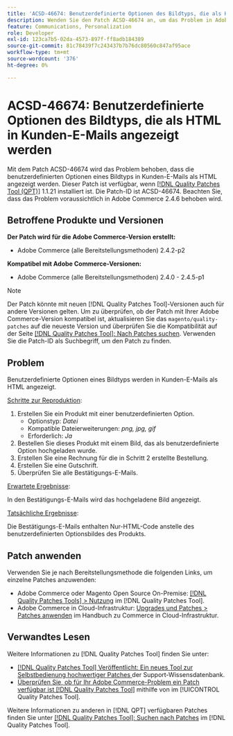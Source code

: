 ```yaml
---
title: 'ACSD-46674: Benutzerdefinierte Optionen des Bildtyps, die als HTML in Kunden-E-Mails angezeigt werden'
description: Wenden Sie den Patch ACSD-46674 an, um das Problem in Adobe Commerce zu beheben, bei dem benutzerdefinierte Optionen des Bildtyps als HTML in Kunden-E-Mails angezeigt werden.
feature: Communications, Personalization
role: Developer
exl-id: 123ca7b5-02da-4573-897f-ff8adb184389
source-git-commit: 81c78439f7c243437b7b76dc80560c847af95ace
workflow-type: tm+mt
source-wordcount: '376'
ht-degree: 0%

---
```


# ACSD-46674: Benutzerdefinierte Optionen des Bildtyps, die als HTML in Kunden-E-Mails angezeigt werden

Mit dem Patch ACSD-46674 wird das Problem behoben, dass die benutzerdefinierten Optionen eines Bildtyps in Kunden-E-Mails als HTML angezeigt werden. Dieser Patch ist verfügbar, wenn [[!DNL Quality Patches Tool (QPT)]](https://experienceleague.adobe.com/en/docs/commerce-knowledge-base/kb/announcements/commerce-announcements/magento-quality-patches-released-new-tool-to-self-serve-quality-patches) 1.1.21 installiert ist. Die Patch-ID ist ACSD-46674. Beachten Sie, dass das Problem voraussichtlich in Adobe Commerce 2.4.6 behoben wird.

## Betroffene Produkte und Versionen

**Der Patch wird für die Adobe Commerce-Version erstellt:**

* Adobe Commerce (alle Bereitstellungsmethoden) 2.4.2-p2

**Kompatibel mit Adobe Commerce-Versionen:**

* Adobe Commerce (alle Bereitstellungsmethoden) 2.4.0 - 2.4.5-p1

>[!NOTE]
>
>Der Patch könnte mit neuen [!DNL Quality Patches Tool]-Versionen auch für andere Versionen gelten. Um zu überprüfen, ob der Patch mit Ihrer Adobe Commerce-Version kompatibel ist, aktualisieren Sie das `magento/quality-patches` auf die neueste Version und überprüfen Sie die Kompatibilität auf der Seite [[!DNL Quality Patches Tool]: Nach Patches suchen](https://experienceleague.adobe.com/tools/commerce-quality-patches/index.html). Verwenden Sie die Patch-ID als Suchbegriff, um den Patch zu finden.

## Problem

Benutzerdefinierte Optionen eines Bildtyps werden in Kunden-E-Mails als HTML angezeigt.

<u>Schritte zur Reproduktion</u>:

1. Erstellen Sie ein Produkt mit einer benutzerdefinierten Option.
   * Optionstyp: *Datei*
   * Kompatible Dateierweiterungen: *png, jpg, gif*
   * Erforderlich: *Ja*
1. Bestellen Sie dieses Produkt mit einem Bild, das als benutzerdefinierte Option hochgeladen wurde.
1. Erstellen Sie eine Rechnung für die in Schritt 2 erstellte Bestellung.
1. Erstellen Sie eine Gutschrift.
1. Überprüfen Sie alle Bestätigungs-E-Mails.

<u>Erwartete Ergebnisse</u>:

In den Bestätigungs-E-Mails wird das hochgeladene Bild angezeigt.

<u>Tatsächliche Ergebnisse</u>:

Die Bestätigungs-E-Mails enthalten Nur-HTML-Code anstelle des benutzerdefinierten Optionsbildes des Produkts.

## Patch anwenden

Verwenden Sie je nach Bereitstellungsmethode die folgenden Links, um einzelne Patches anzuwenden:

* Adobe Commerce oder Magento Open Source On-Premise: [[!DNL Quality Patches Tools] > Nutzung](/help/tools/quality-patches-tool/usage.md) im [!DNL Quality Patches Tool].
* Adobe Commerce in Cloud-Infrastruktur: [Upgrades und Patches > Patches anwenden](https://experienceleague.adobe.com/docs/commerce-cloud-service/user-guide/develop/upgrade/apply-patches.html) im Handbuch zu Commerce in Cloud-Infrastruktur.

## Verwandtes Lesen

Weitere Informationen zu [!DNL Quality Patches Tool] finden Sie unter:

* [[!DNL Quality Patches Tool] Veröffentlicht: Ein neues Tool zur Selbstbedienung hochwertiger Patches ](https://experienceleague.adobe.com/en/docs/commerce-knowledge-base/kb/announcements/commerce-announcements/magento-quality-patches-released-new-tool-to-self-serve-quality-patches) der Support-Wissensdatenbank.
* [Überprüfen Sie, ob für Ihr Adobe Commerce-Problem ein Patch verfügbar ist [!DNL Quality Patches Tool]](/help/tools/quality-patches-tool/patches-available-in-qpt/check-patch-for-magento-issue-with-magento-quality-patches.md) mithilfe von im [!UICONTROL Quality Patches Tool].


Weitere Informationen zu anderen in [!DNL QPT] verfügbaren Patches finden Sie unter [[!DNL Quality Patches Tool]: Suchen nach Patches](https://experienceleague.adobe.com/tools/commerce-quality-patches/index.html) im [!DNL Quality Patches Tool].
